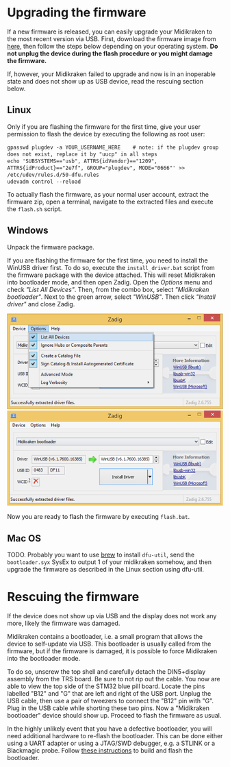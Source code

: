 Upgrading the firmware
======================

If a new firmware is released, you can easily upgrade your Midikraken to the most recent version
via USB. First, download the firmware image from [here](https://github.com/Windfisch/midikraken/releases),
then follow the steps below depending on
your operating system. **Do not unplug the device during the flash procedure or you might damage
the firmware.**

If, however, your Midikraken failed to upgrade and now is in an inoperable state and does not show up
as USB device, read the rescuing section below.

## Linux

Only if you are flashing the firmware for the first time, give your user permission to flash the device
by executing the following as root user:

```
gpasswd plugdev -a YOUR_USERNAME_HERE    # note: if the plugdev group does not exist, replace it by "uucp" in all steps
echo 'SUBSYSTEMS=="usb", ATTRS{idVendor}=="1209", ATTRS{idProduct}=="2e7f", GROUP="plugdev", MODE="0666"' >> /etc/udev/rules.d/50-dfu.rules
udevadm control --reload
```

To actually flash the firmware, as your normal user account, extract the firmware zip, open a
terminal, navigate to the extracted files and execute the `flash.sh` script.

## Windows

Unpack the firmware package.

If you are flashing the firmware for the first time, you need to install the WinUSB driver first.
To do so, execute the `install_driver.bat` script from the firmware package with the device attached.
This will reset Midikraken into bootloader mode, and then open Zadig. Open the *Options* menu and check
*"List All Devices"*. Then, from the combo box, select *"Midikraken bootloader"*. Next to the green arrow,
select *"WinUSB"*. Then click *"Install driver"* and close Zadig.

![Select List All Devices](zadig1.png)
![Install Driver](zadig2.png)

Now you are ready to flash the firmware by executing `flash.bat`.

## Mac OS

TODO. Probably you want to use [brew](https://brew.sh/) to install `dfu-util`, send the `bootloader.syx`
SysEx to output 1 of your midikraken somehow, and then upgrade the firmware as described in the Linux
section using dfu-util.

Rescuing the firmware
=====================

If the device does not show up via USB and the display does not work any more, likely the firmware
was damaged.

Midikraken contains a bootloader, i.e. a small program that allows the device to self-update via USB.
This bootloader is usually called from the firmware, but if the firmware is damaged, it is possible
to force Midikraken into the bootloader mode.

To do so, unscrew the top shell and carefully detach the DIN5+display assembly from the TRS board.
Be sure to not rip out the cable. You now are able to view the top side of the STM32 blue pill board.
Locate the pins labelled "B12" and "G" that are left and right of the USB port. Unplug the USB cable,
then use a pair of tweezers to connect the "B12" pin with "G". Plug in the USB cable while shorting
these two pins. Now a "Midikraken bootloader" device should show up. Proceed to flash the firmware
as usual.

In the highly unlikely event that you have a defective bootloader, you will need additional hardware
to re-flash the bootloader. This can be done either using a UART adapter or using a JTAG/SWD debugger,
e.g. a STLINK or a Blackmagic probe. Follow
[these instructions](https://github.com/Windfisch/midikraken/blob/master/firmware/sboot/README.md) to
build and flash the bootloader.
